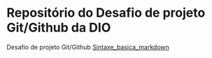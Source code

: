 # Repositório do Desafio de projeto Git/Github da DIO
Desafio de projeto Git/Github
[Sintaxe_basica_markdown](https://markdownguide.org/basic-syntax/)

